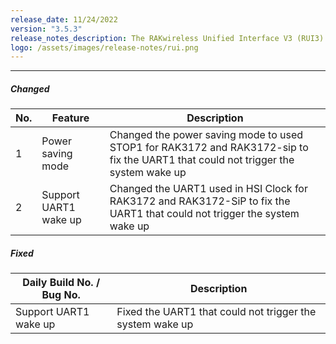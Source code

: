 ```yaml
---
release_date: 11/24/2022
version: "3.5.3"
release_notes_description: The RAKwireless Unified Interface V3 (RUI3) is designed to help IoT developers make their IoT products faster. It is compatible with RAK LPWAN modules and supports the standard AT Commands and the Binary Mode. The Binary mode is an improved version of the AT command with its efficient byte-array-based protocol and implementation of checksum. RUI3 also allows you to create your own custom firmware using RUI3 APIs that are compatible with popular IDEs like Arduino and Visual Studio. With custom firmware, you will not need any external host microcontroller or microprocessor, which can save you cost, circuit board space, and current consumption.
logo: /assets/images/release-notes/rui.png
---
```


<rk-release-notes/>

---


##### Changed

| No. | Feature               | Description                                                                                                                        |
| --- | --------------------- | ---------------------------------------------------------------------------------------------------------------------------------- |
| 1   | Power saving mode     | Changed the power saving mode to used STOP1 for RAK3172 and RAK3172-sip to fix the UART1 that could not trigger the system wake up |
| 2   | Support UART1 wake up | Changed the UART1 used in HSI Clock for RAK3172 and RAK3172-SiP to fix the UART1 that could not trigger the system wake up         |

##### Fixed

| Daily Build No. / Bug No. | Description                                               |
| ------------------------- | --------------------------------------------------------- |
| Support UART1 wake up     | Fixed the UART1 that could not trigger the system wake up |

